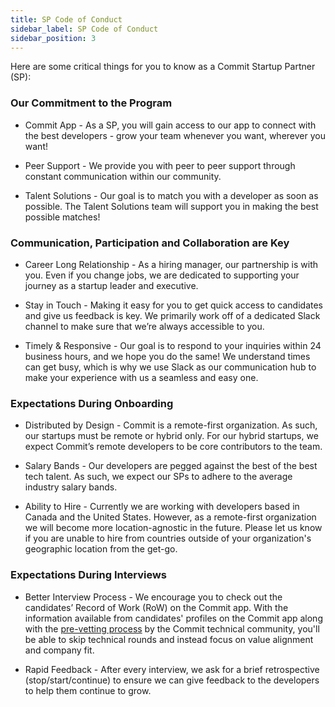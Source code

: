 ```yaml
---
title: SP Code of Conduct
sidebar_label: SP Code of Conduct
sidebar_position: 3
---
```


Here are some critical things for you to know as a Commit Startup Partner (SP):

### Our Commitment to the Program

-   Commit App - As a SP, you will gain access to our app to connect with the best developers - grow your team whenever you want, wherever you want!
    
-   Peer Support - We provide you with peer to peer support through constant communication within our community.
    
-   Talent Solutions - Our goal is to match you with a developer as soon as possible. The Talent Solutions team will support you in making the best possible matches!
    

### Communication, Participation and Collaboration are Key

-   Career Long Relationship - As a hiring manager, our partnership is with you. Even if you change jobs, we are dedicated to supporting your journey as a startup leader and executive.
    
-   Stay in Touch - Making it easy for you to get quick access to candidates and give us feedback is key. We primarily work off of a dedicated Slack channel to make sure that we’re always accessible to you.
    
-   Timely & Responsive - Our goal is to respond to your inquiries within 24 business hours, and we hope you do the same! We understand times can get busy, which is why we use Slack as our communication hub to make your experience with us a seamless and easy one.
    

### Expectations During Onboarding

-   Distributed by Design - Commit is a remote-first organization. As such, our startups must be remote or hybrid only. For our hybrid startups, we expect Commit’s remote developers to be core contributors to the team.
    
-   Salary Bands - Our developers are pegged against the best of the best tech talent. As such, we expect our SPs to adhere to the average industry salary bands.
    
-   Ability to Hire - Currently we are working with developers based in Canada and the United States. However, as a remote-first organization we will become more location-agnostic in the future. Please let us know if you are unable to hire from countries outside of your organization's geographic location from the get-go.
    

### Expectations During Interviews

-   Better Interview Process - We encourage you to check out the candidates’ Record of Work (RoW) on the Commit app. With the information available from candidates' profiles on the Commit app along with the [pre-vetting process](https://https://docs.commit.dev/forstartups/sp-tech-interview) by the Commit technical community, you'll be able to skip technical rounds and instead focus on value alignment and company fit.
    
-   Rapid Feedback - After every interview, we ask for a brief retrospective (stop/start/continue) to ensure we can give feedback to the developers to help them continue to grow.
    
